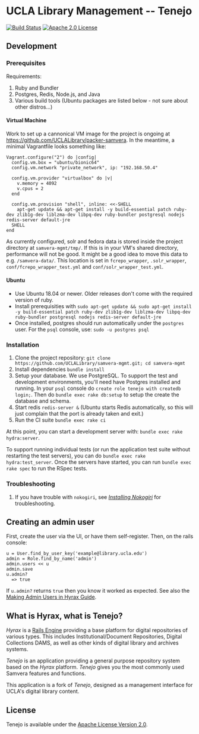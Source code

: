 UCLA Library Management -- Tenejo
=================================

[![Build Status](https://travis-ci.org/UCLALibrary/samvera-mgmt.svg?branch=master)](https://travis-ci.org/UCLALibrary/samvera-mgmt) [![Apache 2.0 License](http://img.shields.io/badge/APACHE2-license-blue.svg)](./LICENSE)

Development
-----------

### Prerequisites

Requirements:
1. Ruby and Bundler
1. Postgres, Redis, Node.js, and Java
1. Various build tools (Ubuntu packages are listed below - not sure about other
   distros...)

#### Virtual Machine

Work to set up a cannonical VM image for the project is ongoing at https://github.com/UCLALibrary/packer-samvera.
In the meantime, a minimal Vagrantfile looks something like:
```Vagrantfile
Vagrant.configure("2") do |config|
  config.vm.box = "ubuntu/bionic64"
  config.vm.network "private_network", ip: "192.168.50.4"

  config.vm.provider "virtualbox" do |v|
    v.memory = 4092
    v.cpus = 2
  end

  config.vm.provision "shell", inline: <<-SHELL
    apt-get update && apt-get install -y build-essential patch ruby-dev zlib1g-dev liblzma-dev libpq-dev ruby-bundler postgresql nodejs redis-server default-jre
  SHELL
end
```


As currently configured, solr and fedora data is stored inside the project
directory at `samvera-mgmt/tmp/`. If this is in your VM's shared directory,
performance will not be good. It might be a good idea to move this data to e.g.
`/samvera-data/`. This location is set in `fcrepo_wrapper`, `.solr_wrapper`,
`conf/fcrepo_wrapper_test.yml` and `conf/solr_wrapper_test.yml`.

#### Ubuntu

- Use Ubuntu 18.04 or newer. Older releases don't come with the required version of ruby.
- Install prerequisities with `sudo apt-get update && sudo apt-get install -y build-essential patch ruby-dev zlib1g-dev liblzma-dev libpq-dev ruby-bundler postgresql nodejs redis-server default-jre`
- Once installed, postgres should run automatically under the `postgres` user.
  For the `psql` console, use: `sudo -u postgres psql`


### Installation

1. Clone the project repository:
   `git clone https://github.com/UCLALibrary/samvera-mgmt.git; cd samvera-mgmt`
1. Install dependencies
   `bundle install`
1. Setup your database.
   We use PostgreSQL. To support the test and development environments, you'll
   need have Postgres installed and running. In your `psql` console do
   `create role tenejo with createdb login;`. Then do
   `bundle exec rake db:setup` to setup the create the database and schema.
1. Start redis
   `redis-server &`
   (Ubuntu starts Redis automatically, so this will just complain that the port
   is already taken and exit.)
1. Run the CI suite
   `bundle exec rake ci`

At this point, you can start a development server with: `bundle exec rake hydra:server`.

To support running individual tests (or run the application test suite without restarting
the test servers), you can do `bundle exec rake hydra:test_server`. Once the servers have
started, you can run `bundle exec rake spec` to run the RSpec tests.

### Troubleshooting

1. If you have trouble with `nokogiri`, see
   [_Installing Nokogiri_](http://www.nokogiri.org/tutorials/installing_nokogiri.html) for
   troubleshooting.

## Creating an admin user
First, create the user via the UI, or have them self-register. Then,
on the rails console:
```
u = User.find_by_user_key('example@library.ucla.edu')
admin = Role.find_by_name('admin')
admin.users << u
admin.save
u.admin?
  => true
```
If `u.admin?` returns `true` then you know it worked as expected. See also the
[Making Admin Users in Hyrax Guide](https://github.com/samvera/hyrax/wiki/Making-Admin-Users-in-Hyrax).

What is Hyrax, what is Tenejo?
------------------------------

_Hyrax_ is a [Rails Engine](http://guides.rubyonrails.org/engines.html#what-are-engines-questionmark)
providing a base platform for digital repositories of various types. This includes Institutional/Document
Repositories, Digital Collections DAMS, as well as other kinds of digital library and archives systems.

_Tenejo_ is an application providing a general purpose repository system based on the _Hyrax_ platform.
_Tenejo_ gives you the most commonly used Samvera features and functions.

This application is a fork of _Tenejo_, designed as a management interface for UCLA's digital library
content.

License
-------

Tenejo is available under the [Apache License Version 2.0](./LICENSE).
